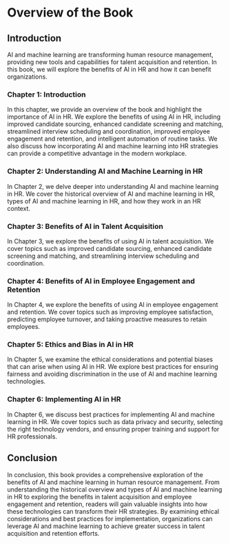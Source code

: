 Overview of the Book
==============================================

Introduction
------------

AI and machine learning are transforming human resource management, providing new tools and capabilities for talent acquisition and retention. In this book, we will explore the benefits of AI in HR and how it can benefit organizations.

### Chapter 1: Introduction

In this chapter, we provide an overview of the book and highlight the importance of AI in HR. We explore the benefits of using AI in HR, including improved candidate sourcing, enhanced candidate screening and matching, streamlined interview scheduling and coordination, improved employee engagement and retention, and intelligent automation of routine tasks. We also discuss how incorporating AI and machine learning into HR strategies can provide a competitive advantage in the modern workplace.

### Chapter 2: Understanding AI and Machine Learning in HR

In Chapter 2, we delve deeper into understanding AI and machine learning in HR. We cover the historical overview of AI and machine learning in HR, types of AI and machine learning in HR, and how they work in an HR context.

### Chapter 3: Benefits of AI in Talent Acquisition

In Chapter 3, we explore the benefits of using AI in talent acquisition. We cover topics such as improved candidate sourcing, enhanced candidate screening and matching, and streamlining interview scheduling and coordination.

### Chapter 4: Benefits of AI in Employee Engagement and Retention

In Chapter 4, we explore the benefits of using AI in employee engagement and retention. We cover topics such as improving employee satisfaction, predicting employee turnover, and taking proactive measures to retain employees.

### Chapter 5: Ethics and Bias in AI in HR

In Chapter 5, we examine the ethical considerations and potential biases that can arise when using AI in HR. We explore best practices for ensuring fairness and avoiding discrimination in the use of AI and machine learning technologies.

### Chapter 6: Implementing AI in HR

In Chapter 6, we discuss best practices for implementing AI and machine learning in HR. We cover topics such as data privacy and security, selecting the right technology vendors, and ensuring proper training and support for HR professionals.

Conclusion
----------

In conclusion, this book provides a comprehensive exploration of the benefits of AI and machine learning in human resource management. From understanding the historical overview and types of AI and machine learning in HR to exploring the benefits in talent acquisition and employee engagement and retention, readers will gain valuable insights into how these technologies can transform their HR strategies. By examining ethical considerations and best practices for implementation, organizations can leverage AI and machine learning to achieve greater success in talent acquisition and retention efforts.
